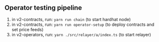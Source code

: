 ## Operator testing pipeline

1. in v2-contracts, run: `yarn run chain` (to start hardhat node)
2. in v2-contracts, run: `yarn run operator-setup` (to deploy contracts and set price feeds)
3. in v2-operators, run: `yarn ./src/relayer/a/index.ts` (to start relayer)
